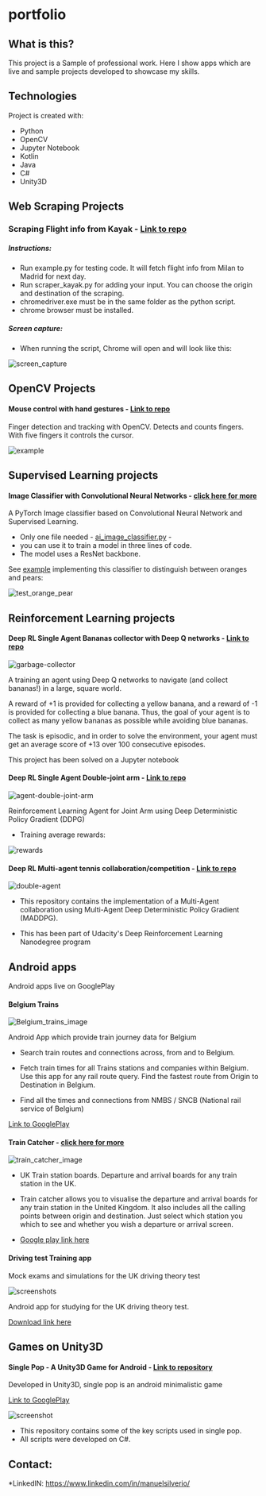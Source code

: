 # portfolio

## What is this?
This project is a Sample of professional work. Here I show apps which are live and sample projects developed to showcase my skills.

## Technologies
Project is created with:
* Python
* OpenCV
* Jupyter Notebook
* Kotlin
* Java
* C#
* Unity3D

## Web Scraping Projects

### Scraping Flight info from Kayak - [Link to repo](https://github.com/manuelsilverio/scraping_kayak)
##### Instructions:

* Run example.py for testing code. It will fetch flight info from Milan to Madrid for next day.
* Run scraper_kayak.py for adding your input. You can choose the origin and destination of the scraping. 
* chromedriver.exe must be in the same folder as the python script.
* chrome browser must be installed.

##### Screen capture:
* When running the script, Chrome will open and will look like this:

![screen_capture](https://github.com/manuelsilverio/scraping_kayak/blob/main/Capture_kayak.PNG)


## OpenCV Projects

#### Mouse control with hand gestures - [Link to repo](https://github.com/manuelsilverio/opencv-finger-tracking)

Finger detection and tracking with OpenCV. Detects and counts fingers. With five fingers it controls the cursor. 

![example](https://github.com/manuelsilverio/opencv-finger-tracking/blob/main/hand-gesture-control-output.gif)

## Supervised Learning projects

#### Image Classifier with Convolutional Neural Networks - [click here for more](https://github.com/manuelsilverio/ai-image-classifier)


A PyTorch Image classifier based on Convolutional Neural Network and Supervised Learning.


* Only one file needed - [ai_image_classifier.py](https://github.com/manuelsilverio/ai-image-classifier/blob/main/ai_image_classifier.py) -
* you can use it to train a model in three lines of code.
* The model uses a ResNet backbone.

See [example](https://github.com/manuelsilverio/ai-image-classifier/blob/main/example/example.ipynb) implementing this classifier to distinguish between oranges and pears:

![test_orange_pear](https://github.com/manuelsilverio/ai-image-classifier/blob/main/image_for_readme.png)


## Reinforcement Learning projects

#### Deep RL Single Agent Bananas collector with Deep Q networks - [Link to repo](https://github.com/manuelsilverio/udacity_project_navigation)
![garbage-collector](https://github.com/manuelsilverio/udacity_project_navigation/blob/main/images/banana-collector.gif)

A training an agent using Deep Q networks to navigate (and collect bananas!) in a large, square world.

A reward of +1 is provided for collecting a yellow banana, and a reward of -1 is provided for collecting a blue banana.  Thus, the goal of your agent is to collect as many yellow bananas as possible while avoiding blue bananas.  

The task is episodic, and in order to solve the environment, your agent must get an average score of +13 over 100 consecutive episodes.

This project has been solved on a Jupyter notebook 


#### Deep RL Single Agent Double-joint arm - [Link to repo](https://github.com/manuelsilverio/DeepRL-single-agent-joint-arm)

![agent-double-joint-arm](https://github.com/manuelsilverio/DeepRL-single-agent-joint-arm/blob/main/trained_arms.gif)

Reinforcement Learning Agent for Joint Arm using Deep Deterministic Policy Gradient (DDPG)

* Training average rewards:

![rewards](https://github.com/manuelsilverio/DeepRL-single-agent-joint-arm/blob/main/plot_p2.png)


#### Deep RL Multi-agent tennis collaboration/competition - [Link to repo](https://github.com/manuelsilverio/DeepRL-multi-agent-tennis)

![double-agent](https://github.com/manuelsilverio/DeepRL-multi-agent-tennis/blob/main/tennis.gif)

* This repository contains the implementation of a Multi-Agent collaboration using Multi-Agent Deep Deterministic Policy Gradient (MADDPG).

* This has been part of Udacity's Deep Reinforcement Learning Nanodegree program


## Android apps
	
Android apps live on GooglePlay


#### Belgium Trains

![Belgium_trains_image](https://github.com/manuelsilverio/belgium-trains/blob/main/screen_capture.PNG)

Android App which provide train journey data for Belgium


* Search train routes and connections across, from and to Belgium.

* Fetch train times for all Trains stations and companies within Belgium. Use this app for any rail route query. Find the fastest route from Origin to Destination in Belgium.

* Find all the times and connections from NMBS / SNCB (National rail service of Belgium)


[Link to GooglePlay](https://play.google.com/store/apps/details?id=com.transportai.belgiumtrains)


#### Train Catcher - [click here for more](https://github.com/manuelsilverio/train-catcher)

![train_catcher_image](https://github.com/manuelsilverio/train-catcher/blob/main/screenshots/screenshot_01_.png)

* UK Train station boards. Departure and arrival boards for any train station in the UK.

* Train catcher allows you to visualise the departure and arrival boards for any train station in the United Kingdom. It also includes all the calling points between origin and destination. Just select which station you which to see and whether you wish a departure or arrival screen.

* [Google play link here](https://play.google.com/store/apps/details?id=com.uk.traincatcher)

#### Driving test Training app

Mock exams and simulations for the UK driving theory test

![screenshots](https://github.com/manuelsilverio/uk-driving-theory-trainer/blob/main/screenshots.PNG)

Android app for studying for the UK driving theory test. 

[Download link here](https://play.google.com/store/apps/details?id=com.m.trainerdrivingtestuk)


## Games on Unity3D
  
#### Single Pop - A Unity3D Game for Android - [Link to repository](https://github.com/manuelsilverio/single_pop_unity3d_game)

Developed in Unity3D, single pop is an android minimalistic game

[Link to GooglePlay](https://play.google.com/store/apps/details?id=com.manuchan.singlepop)

![screenshot](https://github.com/manuelsilverio/single_pop_unity3d_game/blob/main/screenshot_single_pop.PNG)

* This repository contains some of the key scripts used in single pop. 
* All scripts were developed on C#.


## Contact:

*LinkedIN: https://www.linkedin.com/in/manuelsilverio/
